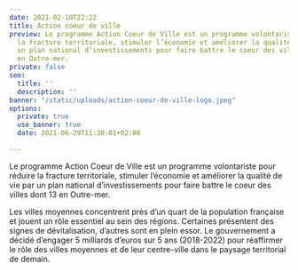 ```yaml
---
date: 2021-02-10T22:22
title: Action coeur de ville
preview: Le programme Action Coeur de Ville est un programme volontariste pour réduire
  la fracture territoriale, stimuler l’économie et améliorer la qualité de vie par
  un plan national d’investissements pour faire battre le coeur des villes dont 13
  en Outre-mer.
private: false
seo:
  title: ''
  description: ''
banner: "/static/uploads/action-coeur-de-ville-logo.jpeg"
options:
  private: true
  use_banner: true
  date: 2021-06-29T11:38:01+02:00

---
```

Le programme Action Coeur de Ville est un programme volontariste pour réduire la fracture territoriale, stimuler l’économie et améliorer la qualité de vie par un plan national d’investissements pour faire battre le coeur des villes dont 13 en Outre-mer.

Les villes moyennes concentrent près d’un quart de la population française et jouent un rôle essentiel au sein des régions. Certaines présentent des signes de dévitalisation, d’autres sont en plein essor. Le gouvernement a décidé d’engager 5 milliards d’euros sur 5 ans (2018-2022) pour réaffirmer le rôle des villes moyennes et de leur centre-ville dans le paysage territorial de demain.